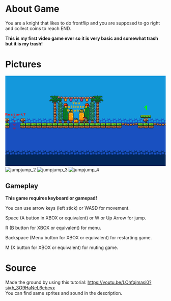 # About Game
You are a knight that likes to do frontflip and you are supposed to go right and collect coins to reach END.

**This is my first video game ever so it is very basic and somewhat trash but it is my trash!**

# Pictures
![jumpjump_1](./jumpjump_1.png)
![jumpjump_2](https://github.com/komandotayfa/jumpjump/assets/53448093/e7029396-b0c1-4db2-a508-e5de1f71b9a2)
![jumpjump_3](https://github.com/komandotayfa/jumpjump/assets/53448093/f6374149-1b4c-44b9-9804-012123e8e385)
![jumpjump_4](https://github.com/komandotayfa/jumpjump/assets/53448093/84742f75-df6f-44ef-bccd-6e409b6ffaae)

## Gameplay
**This game requires keyboard or gamepad!**

You can use arrow keys (left stick) or WASD for movement.

Space (A button in XBOX or equivalent) or W or Up Arrow for jump.

R (B button for XBOX or equivalent) for menu.

Backspace (Menu button for XBOX or equivalent) for restarting game.

M (X button for XBOX or equivalent) for muting game.

# Source
Made the ground by using this tutorial: https://youtu.be/LOhfqjmasi0?si=h_3O9HaNeL6ebevx    
You can find same sprites and sound in the description.
